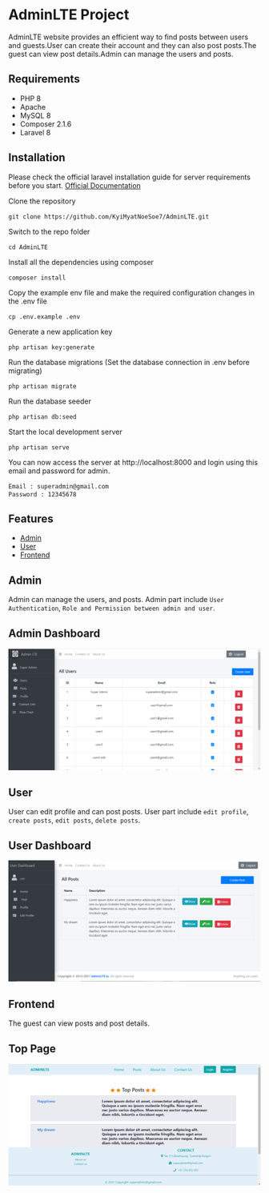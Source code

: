 # AdminLTE Project
AdminLTE website provides an efficient way to find posts between users and guests.User can create their account and they can also post posts.The guest can view post details.Admin can manage the users and posts.
## Requirements

- PHP 8
- Apache 
- MySQL 8
- Composer 2.1.6
- Laravel 8

## Installation

Please check the official laravel installation guide for server requirements before you start.
[Official Documentation](https://laravel.com/docs/8.x)

Clone the repository
```
git clone https://github.com/KyiMyatNoeSoe7/AdminLTE.git
```
Switch to the repo folder
```
cd AdminLTE
```
Install all the dependencies using composer
```
composer install
```
Copy the example env file and make the required configuration changes in the .env file
```
cp .env.example .env
```
Generate a new application key
```
php artisan key:generate
```
Run the database migrations (Set the database connection in .env before migrating)
```
php artisan migrate
```
Run the database seeder 
```
php artisan db:seed
```
Start the local development server
```
php artisan serve
```
You can now access the server at http://localhost:8000 and login using this email and password for admin.

```
Email : superadmin@gmail.com
Password : 12345678
```





## Features

- [Admin](#Admin)
- [User](#User)
- [Frontend](#Frontend)


## Admin
Admin can manage the users, and posts. Admin part include `User Authentication`, `Role and Permission between admin and user`.

## Admin Dashboard

![Admin Dashboard](./public/images/admin.png)

## User
User can edit profile and can post posts. User part include `edit profile`, `create posts`, `edit posts`, `delete posts`.

## User Dashboard

![User Dashboard](./public/images/user.png)

## Frontend

The guest can view posts and post details.
## Top Page

![Top Page](./public/images/frontend.png)

    
